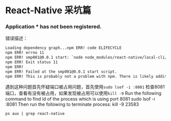 # React-Native 采坑篇
### Application * has not been registered.
错误描述：
```sh
Loading dependency graph...npm ERR! code ELIFECYCLE
npm ERR! errno 11
npm ERR! smp001@0.0.1 start: `node node_modules/react-native/local-cli/cli.js start`
npm ERR! Exit status 11
npm ERR!
npm ERR! Failed at the smp001@0.0.1 start script.
npm ERR! This is probably not a problem with npm. There is likely additional logging output above.
```
遇到这种问题首先怀疑端口被占用问题，首先使用`sudo lsof -i :8081` 检查8081端口，查看有没有被占用，如果发现被占用可以使用`kill -9`
Run the following command to find id of the process which is using port 8081
sudo lsof -i :8081
Then run the following to terminate process:
kill -9 23583


`ps aux | grep react-native`